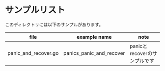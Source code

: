 # サンプルリスト

このディレクトリには以下のサンプルがあります。

| file                   | example name                | note                 |
|------------------------|-----------------------------|----------------------|
| panic\_and\_recover.go | panics\_panic\_and\_recover | panicとrecoverのサンプルです |